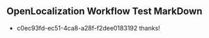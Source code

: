 ## OpenLocalization Workflow Test MarkDown
* c0ec93fd-ec51-4ca8-a28f-f2dee0183192 
thanks!<!--HONumber=Mar16_HO2-->
